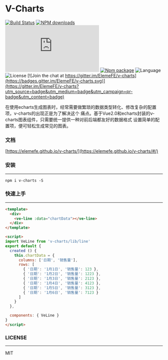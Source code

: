 # V-Charts

[![Build Status](https://travis-ci.org/ElemeFE/v-charts.svg?branch=master)](https://travis-ci.org/ElemeFE/v-charts)
[![NPM downloads](http://img.shields.io/npm/dm/v-charts.svg)](https://npmjs.org/package/v-charts)
![JS gzip size](http://img.badgesize.io/https://unpkg.com/v-charts/lib/index.js?compression=gzip&label=gzip%20size:%20JS)
[![Npm package](https://img.shields.io/npm/v/v-charts.svg)](https://www.npmjs.org/package/v-charts)
![Language](https://img.shields.io/badge/language-javascript-yellow.svg)
![License](https://img.shields.io/badge/license-MIT-000000.svg)
[![Join the chat at https://gitter.im/ElemeFE/v-charts](https://badges.gitter.im/ElemeFE/v-charts.svg)](https://gitter.im/ElemeFE/v-charts?utm_source=badge&utm_medium=badge&utm_campaign=pr-badge&utm_content=badge)

在使用echarts生成图表时，经常需要做繁琐的数据类型转化、修改复杂的配置项，v-charts的出现正是为了解决这个
痛点。基于Vue2.0和echarts封装的v-charts图表组件，只需要统一提供一种对前后端都友好的数据格式
设置简单的配置项，便可轻松生成常见的图表。

### 文档

[https://elemefe.github.io/v-charts/](https://elemefe.github.io/v-charts/#/)

### 安装
---

```
npm i v-charts -S
```

### 快速上手
---

```html
<template>
  <div>
    <ve-line :data="chartData"></ve-line>
  </div>
</template>

<script>
import VeLine from 'v-charts/lib/line'
export default {
  created () {
    this.chartData = {
      columns: ['日期', '销售量'],
      rows: [
        { '日期': '1月1日', '销售量': 123 },
        { '日期': '1月2日', '销售量': 1223 },
        { '日期': '1月3日', '销售量': 2123 },
        { '日期': '1月4日', '销售量': 4123 },
        { '日期': '1月5日', '销售量': 3123 },
        { '日期': '1月6日', '销售量': 7123 }
      ]
    }
  },

  components: { VeLine }
}
</script>
```

### LICENSE
---

MIT
